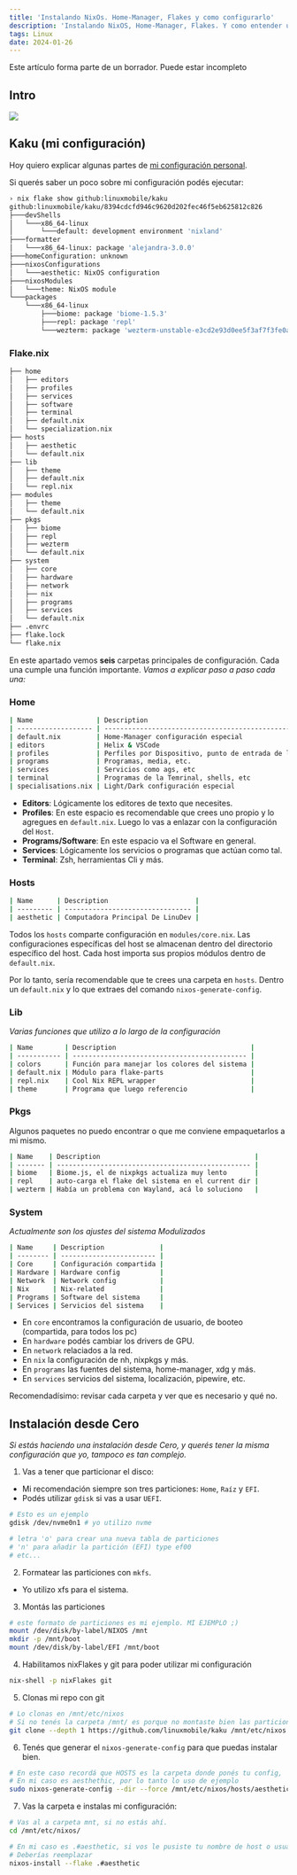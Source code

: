 ```yaml
---
title: 'Instalando NixOs. Home-Manager, Flakes y como configurarlo'
description: 'Instalando NixOS, Home-Manager, Flakes. Y como entender una configuración reproducible, en español.'
tags: Linux
date: 2024-01-26
---
```


<Alert AlertType="info">Este artículo forma parte de un borrador. Puede estar
incompleto</Alert>

## Intro

![](https://i.imgur.com/FmGUopQ.png)

## Kaku (mi configuración)

Hoy quiero explicar algunas partes de
[mi configuración personal](https://github.com/linuxmobile/kaku).

Si querés saber un poco sobre mi configuración podés ejecutar:

```bash
› nix flake show github:linuxmobile/kaku
github:linuxmobile/kaku/8394cdcfd946c9620d202fec46f5eb625812c826
├───devShells
│   └───x86_64-linux
│       └───default: development environment 'nixland'
├───formatter
│   └───x86_64-linux: package 'alejandra-3.0.0'
├───homeConfiguration: unknown
├───nixosConfigurations
│   └───aesthetic: NixOS configuration
├───nixosModules
│   └───theme: NixOS module
└───packages
    └───x86_64-linux
        ├───biome: package 'biome-1.5.3'
        ├───repl: package 'repl'
        └───wezterm: package 'wezterm-unstable-e3cd2e93d0ee5f3af7f3fe0af86ffad0cf8c7ea8'
```

### Flake.nix

```bash
├── home
│   ├── editors
│   ├── profiles
│   ├── services
│   ├── software
│   ├── terminal
│   ├── default.nix
│   └── specialization.nix
├── hosts
│   ├── aesthetic
│   └── default.nix
├── lib
│   ├── theme
│   ├── default.nix
│   └── repl.nix
├── modules
│   ├── theme
│   └── default.nix
├── pkgs
│   ├── biome
│   ├── repl
│   ├── wezterm
│   └── default.nix
├── system
│   ├── core
│   ├── hardware
│   ├── network
│   ├── nix
│   ├── programs
│   ├── services
│   └── default.nix
├── .envrc
├── flake.lock
└── flake.nix
```

En este apartado vemos **seis** carpetas principales de configuración. Cada una
cumple una función importante. _Vamos a explicar paso a paso cada una:_

### Home

```bash
| Name                | Description                                             |
| ------------------- | ------------------------------------------------------- |
| default.nix         | Home-Manager configuración especial                     |
| editors             | Helix & VSCode                                          |
| profiles            | Perfiles por Dispositivo, punto de entrada de la config |
| programs            | Programas, media, etc.                                  |
| services            | Servicios como ags, etc                                 |
| terminal            | Programas de la Temrinal, shells, etc                   |
| specialisations.nix | Light/Dark configuración especial                       |
```

- **Editors**: Lógicamente los editores de texto que necesites.
- **Profiles**: En este espacio es recomendable que crees uno propio y lo
  agregues en `default.nix`. Luego lo vas a enlazar con la configuración del
  `Host`.
- **Programs/Software**: En este espacio va el Software en general.
- **Services**: Lógicamente los servicios o programas que actúan como tal.
- **Terminal**: Zsh, herramientas Cli y más.

### Hosts

```bash
| Name      | Description                      |
| --------- | -------------------------------- |
| aesthetic | Computadora Principal De LinuDev |
```

Todos los `hosts` comparte configuración en `modules/core.nix`. Las
configuraciones específicas del host se almacenan dentro del directorio
específico del host. Cada host importa sus propios módulos dentro de
`default.nix`.

Por lo tanto, sería recomendable que te crees una carpeta en `hosts`. Dentro un
`default.nix` y lo que extraes del comando `nixos-generate-config`.

### Lib

_Varias funciones que utilizo a lo largo de la configuración_

```bash
| Name        | Description                                  |
| ----------- | -------------------------------------------- |
| colors      | Función para manejar los colores del sistema |
| default.nix | Módulo para flake-parts                      |
| repl.nix    | Cool Nix REPL wrapper                        |
| theme       | Programa que luego referencio                |
```

### Pkgs

Algunos paquetes no puedo encontrar o que me conviene empaquetarlos a mi mismo.

```bash
| Name    | Description                                       |
| ------- | ------------------------------------------------- |
| biome   | Biome.js, el de nixpkgs actualiza muy lento       |
| repl    | auto-carga el flake del sistema en el current dir |
| wezterm | Había un problema con Wayland, acá lo soluciono   |
```

### System

_Actualmente son los ajustes del sistema Modulizados_

```bash
| Name     | Description              |
| -------- | ------------------------ |
| Core     | Configuración compartida |
| Hardware | Hardware config          |
| Network  | Network config           |
| Nix      | Nix-related              |
| Programs | Software del sistema     |
| Services | Servicios del sistema    |
```

- En `core` encontramos la configuración de usuario, de booteo (compartida, para
  todos los pc)
- En `hardware` podés cambiar los drivers de GPU.
- En `network` relaciados a la red.
- En `nix` la configuración de nh, nixpkgs y más.
- En `programs` las fuentes del sistema, home-manager, xdg y más.
- En `services` servicios del sistema, localización, pipewire, etc.

Recomendadísimo: revisar cada carpeta y ver que es necesario y qué no.

## Instalación desde Cero

_Si estás haciendo una instalación desde Cero, y querés tener la misma
configuración que yo, tampoco es tan complejo._

1. Vas a tener que particionar el disco:

- Mi recomendación siempre son tres particiones: `Home`, `Raíz` y `EFI`.
- Podés utilizar `gdisk` si vas a usar `UEFI`.

```bash
# Esto es un ejemplo
gdisk /dev/nvme0n1 # yo utilizo nvme

# letra 'o' para crear una nueva tabla de particiones
# 'n' para añadir la partición (EFI) type ef00
# etc...
```

2. Formatear las particiones con `mkfs`.

- Yo utilizo xfs para el sistema.

3. Montás las particiones

```bash
# este formato de particiones es mi ejemplo. MI EJEMPLO ;)
mount /dev/disk/by-label/NIXOS /mnt
mkdir -p /mnt/boot
mount /dev/disk/by-label/EFI /mnt/boot
```

4. Habilitamos nixFlakes y git para poder utilizar mi configuración

```bash
nix-shell -p nixFlakes git
```

5. Clonas mi repo con git

```bash
# Lo clonas en /mnt/etc/nixos
# Si no tenés la carpeta /mnt/ es porque no montaste bien las particiones rey!
git clone --depth 1 https://github.com/linuxmobile/kaku /mnt/etc/nixos
```

6. Tenés que generar el `nixos-generate-config` para que puedas instalar bien.

```bash
# En este caso recordá que HOSTS es la carpeta donde ponés tu config,
# En mi caso es aesthethic, por lo tanto lo uso de ejemplo
sudo nixos-generate-config --dir --force /mnt/etc/nixos/hosts/aesthetic
```

7. Vas la carpeta e instalas mi configuración:

```bash
# Vas al a carpeta mnt, si no estás ahí.
cd /mnt/etc/nixos/

# En mi caso es .#aesthetic, si vos le pusiste tu nombre de host o usuario
# Deberías reemplazar
nixos-install --flake .#aesthetic
```

